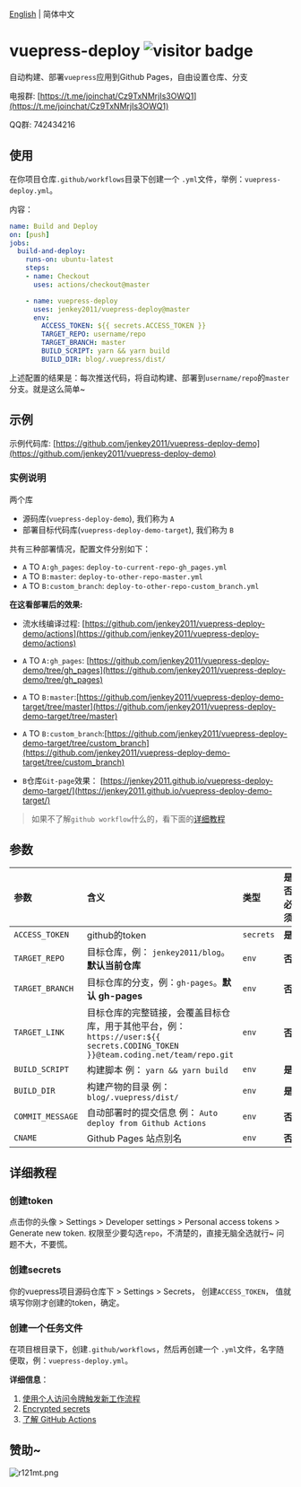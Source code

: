[English](./README.md) | 简体中文
# vuepress-deploy ![visitor badge](https://count.jenkey2011.xyz/badge?id=jenkey2011.vuepress-deploy)

自动构建、部署`vuepress`应用到Github Pages，自由设置仓库、分支

电报群: [https://t.me/joinchat/Cz9TxNMrjIs3OWQ1](https://t.me/joinchat/Cz9TxNMrjIs3OWQ1)

QQ群: 742434216

## 使用
在你项目仓库`.github/workflows`目录下创建一个 `.yml`文件，举例：`vuepress-deploy.yml`。

内容：

```yml
name: Build and Deploy
on: [push]
jobs:
  build-and-deploy:
    runs-on: ubuntu-latest
    steps:
    - name: Checkout
      uses: actions/checkout@master

    - name: vuepress-deploy
      uses: jenkey2011/vuepress-deploy@master
      env:
        ACCESS_TOKEN: ${{ secrets.ACCESS_TOKEN }}
        TARGET_REPO: username/repo
        TARGET_BRANCH: master
        BUILD_SCRIPT: yarn && yarn build
        BUILD_DIR: blog/.vuepress/dist/
```
上述配置的结果是：每次推送代码，将自动构建、部署到`username/repo`的`master`分支。就是这么简单~

## 示例

示例代码库: [https://github.com/jenkey2011/vuepress-deploy-demo](https://github.com/jenkey2011/vuepress-deploy-demo)

### 实例说明

两个库

- 源码库(`vuepress-deploy-demo`), 我们称为 `A`
- 部署目标代码库(`vuepress-deploy-demo-target`), 我们称为 `B`

共有三种部署情况，配置文件分别如下：

- `A` TO `A:gh_pages`: `deploy-to-current-repo-gh_pages.yml`
- `A` TO `B:master`: `deploy-to-other-repo-master.yml`
- `A` TO `B:custom_branch`: `deploy-to-other-repo-custom_branch.yml`

**在这看部署后的效果:**

- 流水线编译过程: [https://github.com/jenkey2011/vuepress-deploy-demo/actions](https://github.com/jenkey2011/vuepress-deploy-demo/actions)

- `A` TO `A:gh_pages`: [https://github.com/jenkey2011/vuepress-deploy-demo/tree/gh_pages](https://github.com/jenkey2011/vuepress-deploy-demo/tree/gh_pages)

- `A` TO `B:master`:[https://github.com/jenkey2011/vuepress-deploy-demo-target/tree/master](https://github.com/jenkey2011/vuepress-deploy-demo-target/tree/master)

- `A` TO `B:custom_branch`:[https://github.com/jenkey2011/vuepress-deploy-demo-target/tree/custom_branch](https://github.com/jenkey2011/vuepress-deploy-demo-target/tree/custom_branch)

- `B`仓库`Git-page`效果： [https://jenkey2011.github.io/vuepress-deploy-demo-target/](https://jenkey2011.github.io/vuepress-deploy-demo-target/)

> 如果不了解`github workflow`什么的，看下面的[详细教程](#step-by-step-guide)

## 参数

|  参数 | 含义 | 类型 | 是否必须
| :------------ | :------------ |:------------ |:------------ |
| `ACCESS_TOKEN` | github的token | `secrets`  |  **是** |
| `TARGET_REPO` | 目标仓库，例： `jenkey2011/blog`。**默认当前仓库** | `env` | **否** |
| `TARGET_BRANCH` | 目标仓库的分支，例：`gh-pages`。**默认 gh-pages**| `env` | **否** |
| `TARGET_LINK` | 目标仓库的完整链接，会覆盖目标仓库，用于其他平台，例：`https://user:${{ secrets.CODING_TOKEN }}@team.coding.net/team/repo.git`| `env` | **否** |
| `BUILD_SCRIPT` | 构建脚本 例： `yarn && yarn build` | `env` | **是** |
| `BUILD_DIR` | 构建产物的目录 例： `blog/.vuepress/dist/` | `env` | **是** |
| `COMMIT_MESSAGE` | 自动部署时的提交信息 例： `Auto deploy from Github Actions` | `env` | **否** |
| `CNAME` | Github Pages 站点别名 | `env` | **否** |
## 详细教程

### 创建token

点击你的头像 > Settings > Developer settings > Personal access tokens > Generate new token. 
权限至少要勾选`repo`，不清楚的，直接无脑全选就行~ 问题不大，不要慌。

### 创建secrets

你的vuepress项目源码仓库下 > Settings > Secrets， 创建`ACCESS_TOKEN`， 值就填写你刚才创建的token，确定。

### 创建一个任务文件

在项目根目录下，创建`.github/workflows`，然后再创建一个 `.yml`文件，名字随便取，例：`vuepress-deploy.yml`。

**详细信息**：

1. [使用个人访问令牌触发新工作流程](https://docs.github.com/cn/actions/reference/events-that-trigger-workflows#triggering-new-workflows-using-a-personal-access-token)
2. [Encrypted secrets](https://docs.github.com/en/actions/reference/encrypted-secrets)
3. [了解 GitHub Actions](https://docs.github.com/cn/actions/learn-github-actions)

## 赞助~

![r121mt.png](https://s3.ax1x.com/2020/12/17/r8pO4f.png)
